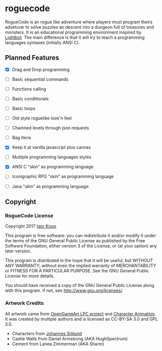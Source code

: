 # roguecode

RogueCode is an rogue like adventure where players must program theirs adveturer to solve puzzles an descent into a dungeon full of treasures and monsters. It is an educational programming environment inspired by [Lightbot](http://lightbot.com). The main difference is that it will try to teach a programming languages syntaxes (initially ANSI C).

## Planned Features
- [x] Drag and Drop programming
- [ ] Basic sequential commands
- [ ] Functions calling
- [ ] Basic conditionals
- [ ] Basic loops
- [ ] Old style roguelike look'n feel
- [ ] Chainned levels through json requests
- [ ] Bag Itens
- [x] Keep it at vanilla javascript plus canvas
- [ ] Multiple programming languages styles
- [X] ANSI C "skin" as programming language
- [ ] Iconigraphic RPG "skin" as programming language
- [ ] Java "skin" as programming language


## Copyright

### RogueCode License

Copyright 2017 [Igor Knop](igorknop@gmail.com)

This program is free software: you can redistribute it and/or modify
it under the terms of the GNU General Public License as published by
the Free Software Foundation, either version 3 of the License, or
(at your option) any later version.

This program is distributed in the hope that it will be useful,
but WITHOUT ANY WARRANTY; without even the implied warranty of
MERCHANTABILITY or FITNESS FOR A PARTICULAR PURPOSE.  See the
GNU General Public License for more details.

You should have received a copy of the GNU General Public License
along with this program.  If not, see <http://www.gnu.org/licenses/>.

### Artwork Credits

All artwork came from [OpenGameArt LPC project](https://opengameart.org/content/liberated-pixel-cup-lpc-base-assets-sprites-map-tiles) and [Character Animation](https://opengameart.org/content/character-animations-clothes-armor-weapons-skeleton-enemy-combat-dummy). It was created by multiple authors and is licensed as CC-BY-SA 3.0 and GPL 3.0.

- Characters from [Johannes Sjölund](j.sjolund@gmail.com)
- Castle Walls from Daniel Armstrong (AKA HughSpectrum)
- Cement from Lanea Zimmerman (AKA Sharm)
